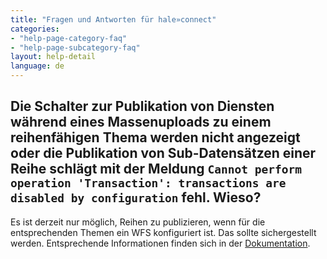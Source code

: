 ```yaml
---
title: "Fragen und Antworten für hale»connect"
categories:
- "help-page-category-faq"
- "help-page-subcategory-faq"
layout: help-detail
language: de
---
```


<h2>Die Schalter zur Publikation von Diensten während eines Massenuploads zu einem
reihenfähigen Thema werden nicht angezeigt oder die Publikation von Sub-Datensätzen einer Reihe schlägt mit der Meldung <code>Cannot perform operation 'Transaction': transactions are disabled by configuration</code> fehl. Wieso?</h2>

Es ist derzeit nur möglich, Reihen zu publizieren, wenn für die entsprechenden Themen ein WFS konfiguriert ist. 
Das sollte sichergestellt werden. Entsprechende Informationen finden sich in der <a href="https://www.wetransform.to/help/en/help-page-category-datasetworkflow/help-page-subcategory-datasetworkflowcreatedatasetseries/2014/01/01/dataset-series/">Dokumentation</a>.
